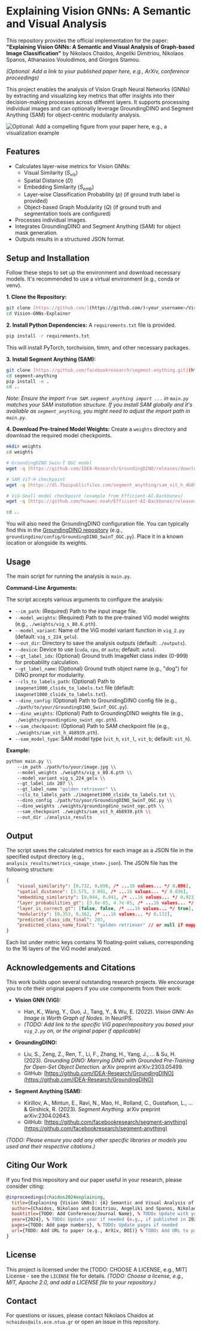# Explaining Vision GNNs: A Semantic and Visual Analysis

This repository provides the official implementation for the paper:
**"Explaining Vision GNNs: A Semantic and Visual Analysis of Graph-based Image Classification"**
by Nikolaos Chaidos, Angeliki Dimitriou, Nikolaos Spanos, Athanasios Voulodimos, and Giorgos Stamou.

*(Optional: Add a link to your published paper here, e.g., ArXiv, conference proceedings)*

This project enables the analysis of Vision Graph Neural Networks (GNNs) by extracting and visualizing key metrics that offer insights into their decision-making processes across different layers. It supports processing individual images and can optionally leverage GroundingDINO and Segment Anything (SAM) for object-centric modularity analysis.

![Optional: Add a compelling figure from your paper here, e.g., a visualization example](figures/example_visualization.png)

## Features

* Calculates layer-wise metrics for Vision GNNs:
    * Visual Similarity ($S_{vis}$)
    * Spatial Distance ($D$)
    * Embedding Similarity ($S_{emb}$)
    * Layer-wise Classification Probability ($p$) (if ground truth label is provided)
    * Object-based Graph Modularity ($Q$) (if ground truth and segmentation tools are configured)
* Processes individual images.
* Integrates GroundingDINO and Segment Anything (SAM) for object mask generation.
* Outputs results in a structured JSON format.

## Setup and Installation

Follow these steps to set up the environment and download necessary models. It's recommended to use a virtual environment (e.g., conda or venv).

**1. Clone the Repository:**
```bash
git clone [https://github.com/](https://github.com/)<your_username>/Vision-GNNs-Explainer.git # Replace with your repo URL
cd Vision-GNNs-Explainer
```

**2. Install Python Dependencies:**
A `requirements.txt` file is provided.
```bash
pip install -r requirements.txt
```
This will install PyTorch, torchvision, timm, and other necessary packages.

**3. Install Segment Anything (SAM):**
```bash
git clone [https://github.com/facebookresearch/segment-anything.git](https://github.com/facebookresearch/segment-anything.git)
cd segment-anything
pip install -e .
cd ..
```
*Note: Ensure the import `from SAM.segment_anything import ...` in `main.py` matches your SAM installation structure. If you install SAM globally and it's available as `segment_anything`, you might need to adjust the import path in `main.py`.*

**4. Download Pre-trained Model Weights:**
Create a `weights` directory and download the required model checkpoints.
```bash
mkdir weights
cd weights

# GroundingDINO Swin-T OGC model
wget -q [https://github.com/IDEA-Research/GroundingDINO/releases/download/v0.1.0-alpha/groundingdino_swint_ogc.pth](https://github.com/IDEA-Research/GroundingDINO/releases/download/v0.1.0-alpha/groundingdino_swint_ogc.pth)

# SAM ViT-H checkpoint
wget -q [https://dl.fbaipublicfiles.com/segment_anything/sam_vit_h_4b8939.pth](https://dl.fbaipublicfiles.com/segment_anything/sam_vit_h_4b8939.pth)

# ViG-Small model checkpoint (example from Efficient-AI-Backbones)
wget -q [https://github.com/huawei-noah/Efficient-AI-Backbones/releases/download/vig/vig_s_80.6.pth](https://github.com/huawei-noah/Efficient-AI-Backbones/releases/download/vig/vig_s_80.6.pth)

cd ..
```
You will also need the GroundingDINO configuration file. You can typically find this in the [GroundingDINO repository](https://github.com/IDEA-Research/GroundingDINO) (e.g., `groundingdino/config/GroundingDINO_SwinT_OGC.py`). Place it in a known location or alongside its weights.

## Usage

The main script for running the analysis is `main.py`.

**Command-Line Arguments:**

The script accepts various arguments to configure the analysis:

* `--im_path`: (Required) Path to the input image file.
* `--model_weights`: (Required) Path to the pre-trained ViG model weights (e.g., `./weights/vig_s_80.6.pth`).
* `--model_variant`: Name of the ViG model variant function in `vig_2.py` (default: `vig_s_224_gelu`).
* `--out_dir`: Directory to save the analysis outputs (default: `./outputs`).
* `--device`: Device to use (`cuda`, `cpu`, or `auto`; default: `auto`).
* `--gt_label_idx`: (Optional) Ground truth ImageNet class index (0-999) for probability calculation.
* `--gt_label_name`: (Optional) Ground truth object name (e.g., "dog") for DINO prompt for modularity.
* `--cls_to_labels_path`: (Optional) Path to `imagenet1000_clsidx_to_labels.txt` file (default: `imagenet1000_clsidx_to_labels.txt`).
* `--dino_config`: (Optional) Path to GroundingDINO config file (e.g., `./path/to/your/GroundingDINO_SwinT_OGC.py`).
* `--dino_weights`: (Optional) Path to GroundingDINO weights file (e.g., `./weights/groundingdino_swint_ogc.pth`).
* `--sam_checkpoint`: (Optional) Path to SAM checkpoint file (e.g., `./weights/sam_vit_h_4b8939.pth`).
* `--sam_model_type`: SAM model type (`vit_h`, `vit_l`, `vit_b`; default: `vit_h`).

**Example:**
```bash
python main.py \\
    --im_path ./path/to/your/image.jpg \\
    --model_weights ./weights/vig_s_80.6.pth \\
    --model_variant vig_s_224_gelu \\
    --gt_label_idx 207 \\
    --gt_label_name "golden retriever" \\
    --cls_to_labels_path ./imagenet1000_clsidx_to_labels.txt \\
    --dino_config ./path/to/your/GroundingDINO_SwinT_OGC.py \\
    --dino_weights ./weights/groundingdino_swint_ogc.pth \\
    --sam_checkpoint ./weights/sam_vit_h_4b8939.pth \\
    --out_dir ./analysis_results
```

## Output

The script saves the calculated metrics for each image as a JSON file in the specified output directory (e.g., `analysis_results/metrics_<image_stem>.json`). The JSON file has the following structure:

```json
{
    "visual_similarity": [0.732, 0.698, /* ...16 values... */ 0.096],
    "spatial_distance": [3.575, 3.091, /* ...16 values... */ 9.036],
    "embedding_similarity": [0.944, 0.941, /* ...16 values... */ 0.923],
    "layer_probabilities_gt": [3.8e-05, 4.7e-05, /* ...16 values... */ 0.623], // or null if gt_label_idx not provided
    "layer_is_correct_gt": [false, false, /* ...16 values... */ true],     // or null if gt_label_idx not provided
    "modularity": [0.353, 0.362, /* ...16 values... */ 0.132],           // or null if mask generation failed/skipped
    "predicted_class_idx_final": 207,
    "predicted_class_name_final": "golden retriever" // or null if mapping not available
}
```
Each list under metric keys contains 16 floating-point values, corresponding to the 16 layers of the ViG model analyzed.

## Acknowledgements and Citations

This work builds upon several outstanding research projects. We encourage you to cite their original papers if you use components from their work:

* **Vision GNN (ViG):**
    * Han, K., Wang, Y., Guo, J., Tang, Y., & Wu, E. (2022). *Vision GNN: An Image is Worth Graph of Nodes.* In NeurIPS.
    * *(TODO: Add link to the specific ViG paper/repository you based your `vig_2.py` on, or the original paper if applicable)*

* **GroundingDINO:**
    * Liu, S., Zeng, Z., Ren, T., Li, F., Zhang, H., Yang, J., ... & Su, H. (2023). *Grounding DINO: Marrying DINO with Grounded Pre-Training for Open-Set Object Detection.* arXiv preprint arXiv:2303.05499.
    * GitHub: [https://github.com/IDEA-Research/GroundingDINO](https://github.com/IDEA-Research/GroundingDINO)

* **Segment Anything (SAM):**
    * Kirillov, A., Mintun, E., Ravi, N., Mao, H., Rolland, C., Gustafson, L., ... & Girshick, R. (2023). *Segment Anything.* arXiv preprint arXiv:2304.02643.
    * GitHub: [https://github.com/facebookresearch/segment-anything](https://github.com/facebookresearch/segment-anything)

*(TODO: Please ensure you add any other specific libraries or models you used and their respective citations.)*

## Citing Our Work

If you find this repository and our paper useful in your research, please consider citing:

```bibtex
@inproceedings{chaidos2024explaining,
  title={Explaining {Vision GNNs}: {A} Semantic and Visual Analysis of Graph-based Image Classification},
  author={Chaidos, Nikolaos and Dimitriou, Angeliki and Spanos, Nikolaos and Voulodimos, Athanasios and Stamou, Giorgos},
  booktitle={TODO: Add Conference/Journal Name}, % TODO: Update with your publication venue
  year={2024}, % TODO: Update year if needed (e.g., if published in 2025)
  pages={TODO: Add page numbers}, % TODO: Update pages if needed
  url={TODO: Add URL to paper (e.g., ArXiv, DOI)} % TODO: Add URL to paper
}
```

## License

This project is licensed under the [TODO: CHOOSE A LICENSE, e.g., MIT] License - see the `LICENSE` file for details.
*(TODO: Choose a license, e.g., MIT, Apache 2.0, and add a LICENSE file to your repository.)*

## Contact

For questions or issues, please contact Nikolaos Chaidos at `nchaidos@ails.ece.ntua.gr` or open an issue in this repository.
